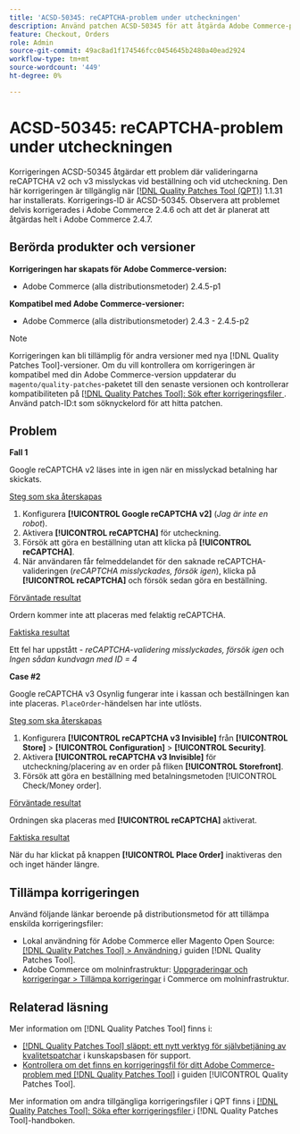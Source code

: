 ```yaml
---
title: 'ACSD-50345: reCAPTCHA-problem under utcheckningen'
description: Använd patchen ACSD-50345 för att åtgärda Adobe Commerce-problemet där reCAPTCHA v2- och v3-valideringarna misslyckas vid beställningar och vid utcheckningen.
feature: Checkout, Orders
role: Admin
source-git-commit: 49ac8ad1f174546fcc0454645b2480a40ead2924
workflow-type: tm+mt
source-wordcount: '449'
ht-degree: 0%

---
```


# ACSD-50345: reCAPTCHA-problem under utcheckningen

Korrigeringen ACSD-50345 åtgärdar ett problem där valideringarna reCAPTCHA v2 och v3 misslyckas vid beställning och vid utcheckning. Den här korrigeringen är tillgänglig när [[!DNL Quality Patches Tool (QPT)]](https://experienceleague.adobe.com/en/docs/commerce-knowledge-base/kb/announcements/commerce-announcements/magento-quality-patches-released-new-tool-to-self-serve-quality-patches) 1.1.31 har installerats. Korrigerings-ID är ACSD-50345. Observera att problemet delvis korrigerades i Adobe Commerce 2.4.6 och att det är planerat att åtgärdas helt i Adobe Commerce 2.4.7.

## Berörda produkter och versioner

**Korrigeringen har skapats för Adobe Commerce-version:**

* Adobe Commerce (alla distributionsmetoder) 2.4.5-p1

**Kompatibel med Adobe Commerce-versioner:**

* Adobe Commerce (alla distributionsmetoder) 2.4.3 - 2.4.5-p2

>[!NOTE]
>
>Korrigeringen kan bli tillämplig för andra versioner med nya [!DNL Quality Patches Tool]-versioner. Om du vill kontrollera om korrigeringen är kompatibel med din Adobe Commerce-version uppdaterar du `magento/quality-patches`-paketet till den senaste versionen och kontrollerar kompatibiliteten på [[!DNL Quality Patches Tool]: Sök efter korrigeringsfiler ](https://experienceleague.adobe.com/tools/commerce-quality-patches/index.html). Använd patch-ID:t som söknyckelord för att hitta patchen.

## Problem

**Fall 1**

Google reCAPTCHA v2 läses inte in igen när en misslyckad betalning har skickats.

<u>Steg som ska återskapas</u>

1. Konfigurera **[!UICONTROL Google reCAPTCHA v2]** (*Jag är inte en robot*).
1. Aktivera **[!UICONTROL reCAPTCHA]** för utcheckning.
1. Försök att göra en beställning utan att klicka på **[!UICONTROL reCAPTCHA]**.
1. När användaren får felmeddelandet för den saknade reCAPTCHA-valideringen (*reCAPTCHA misslyckades, försök igen*), klicka på **[!UICONTROL reCAPTCHA]** och försök sedan göra en beställning.

<u>Förväntade resultat</u>

Ordern kommer inte att placeras med felaktig reCAPTCHA.

<u>Faktiska resultat</u>

Ett fel har uppstått - *reCAPTCHA-validering misslyckades, försök igen* och *Ingen sådan kundvagn med ID = 4*

**Case #2**

Google reCAPTCHA v3 Osynlig fungerar inte i kassan och beställningen kan inte placeras. `PlaceOrder`-händelsen har inte utlösts.

<u>Steg som ska återskapas</u>

1. Konfigurera **[!UICONTROL reCAPTCHA v3 Invisible]** från **[!UICONTROL Store]** > **[!UICONTROL Configuration]** > **[!UICONTROL Security]**.
1. Aktivera **[!UICONTROL reCAPTCHA v3 Invisible]** för utcheckning/placering av en order på fliken **[!UICONTROL Storefront]**.
1. Försök att göra en beställning med betalningsmetoden [!UICONTROL Check/Money order].

<u>Förväntade resultat</u>

Ordningen ska placeras med **[!UICONTROL reCAPTCHA]** aktiverat.

<u>Faktiska resultat</u>

När du har klickat på knappen **[!UICONTROL Place Order]** inaktiveras den och inget händer längre.

## Tillämpa korrigeringen

Använd följande länkar beroende på distributionsmetod för att tillämpa enskilda korrigeringsfiler:

* Lokal användning för Adobe Commerce eller Magento Open Source: [[!DNL Quality Patches Tool] > Användning ](https://experienceleague.adobe.com/docs/commerce-operations/tools/quality-patches-tool/usage.html) i guiden [!DNL Quality Patches Tool].
* Adobe Commerce om molninfrastruktur: [Uppgraderingar och korrigeringar > Tillämpa korrigeringar](https://experienceleague.adobe.com/docs/commerce-cloud-service/user-guide/develop/upgrade/apply-patches.html) i Commerce om molninfrastruktur.

## Relaterad läsning

Mer information om [!DNL Quality Patches Tool] finns i:

* [[!DNL Quality Patches Tool] släppt: ett nytt verktyg för självbetjäning av kvalitetspatchar](https://experienceleague.adobe.com/en/docs/commerce-knowledge-base/kb/announcements/commerce-announcements/magento-quality-patches-released-new-tool-to-self-serve-quality-patches) i kunskapsbasen för support.
* [Kontrollera om det finns en korrigeringsfil för ditt Adobe Commerce-problem med  [!DNL Quality Patches Tool]](/help/tools/quality-patches-tool/patches-available-in-qpt/check-patch-for-magento-issue-with-magento-quality-patches.md) i guiden [!UICONTROL Quality Patches Tool].


Mer information om andra tillgängliga korrigeringsfiler i QPT finns i [[!DNL Quality Patches Tool]: Söka efter korrigeringsfiler ](https://experienceleague.adobe.com/tools/commerce-quality-patches/index.html) i [!DNL Quality Patches Tool]-handboken.
